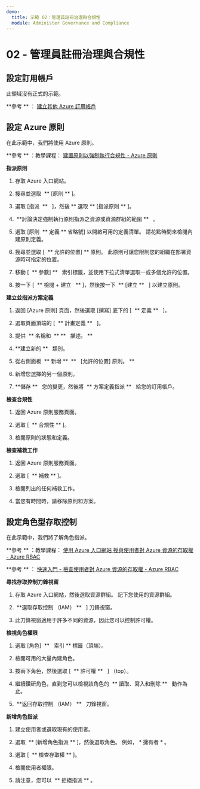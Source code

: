 ```yaml
---
demo:
  title: 示範 02：管理員註冊治理與合規性
  module: Administer Governance and Compliance
---
```


# 02 - 管理員註冊治理與合規性

## 設定訂用帳戶

此領域沒有正式的示範。 

**參考 ** ： [ 建立其他 Azure 訂用帳戶](https://docs.microsoft.com/azure/cost-management-billing/manage/create-subscription)

## 設定 Azure 原則

在此示範中，我們將使用 Azure 原則。

**參考 ** ：教學課程： [ 建置原則以強制執行合規性 - Azure 原則](https://docs.microsoft.com/azure/governance/policy/tutorials/create-and-manage)

**指派原則**

1.  存取 Azure 入口網站。

2.  搜尋並選取  ** [原則 ** ]。

3.  選取 [指派  **   ]，然後 ** 選取 ** [指派原則 ** ]。

5.   **討論決定強制執行原則指派之資源或資源群組的範圍 **   。

6.  選取 [原則  ** 定義 ** 省略號] 以開啟可用的定義清單。 請花點時間來檢閱內建原則定義。

7.  搜尋並選取 [  ** 允許的位置] ** 原則。 此原則可讓您限制您的組織在部署資源時可指定的位置。

8.  移動 [  ** 參數] **   索引標籤，並使用下拉式清單選取一或多個允許的位置。

9.  按一下 [  ** 檢閱 + 建立   ** ]，然後按一下  ** [建立 **   ] 以建立原則。

**建立並指派方案定義**

1.  返回 [Azure 原則] 頁面，然後選取 [撰寫] 底下的 [  ** 定義 **   ]。

2.  選取頁面頂端的 [  ** 計畫定義 **   ]。

3.  提供  ** 名稱和  ** **   描述。 **

4.  **建立新的 **   類別。

5.  從右側面板  ** 新增 **  **   [允許的位置] 原則。 **  

6.  新增您選擇的另一個原則。

7.  **儲存 **   您的變更，然後將  ** 方案定義指派 **   給您的訂用帳戶。

**檢查合規性**

1.  返回 Azure 原則服務頁面。

2.  選取 [  ** 合規性 ** ]。

3.  檢閱原則的狀態和定義。

**檢查補救工作**

1.  返回 Azure 原則服務頁面。

2.  選取 [  ** 補救 ** ]。

3.  檢閱列出的任何補救工作。

4. 當您有時間時，請移除原則和方案。 

## 設定角色型存取控制

在此示範中，我們將了解角色指派。

**參考 ** ：教學課程： [ 使用 Azure 入口網站 授與使用者對 Azure 資源的存取權 - Azure RBAC](https://docs.microsoft.com/azure/role-based-access-control/quickstart-assign-role-user-portal)

**參考 ** ： [ 快速入門 - 檢查使用者對 Azure 資源的存取權 - Azure RBAC](https://docs.microsoft.com/azure/role-based-access-control/check-access)

**尋找存取控制刀鋒視窗**

1.  存取 Azure 入口網站，然後選取資源群組。 記下您使用的資源群組。

2.   **選取存取控制 （IAM） **   ] 刀鋒視窗。

3.  此刀鋒視窗適用于許多不同的資源，因此您可以控制許可權。

**檢視角色權限**

1.  選取 [角色]  **   索引 ** 標籤（頂端）。

1.  檢閱可用的大量內建角色。

1.  按兩下角色，然後選取 [  ** 許可權 **   ] （top）。

1.  繼續鑽研角色，直到您可以檢視該角色的  ** 讀取、寫入和刪除 **   動作為止。

1.   **返回存取控制 （IAM） **   刀鋒視窗。

**新增角色指派**

1.  建立使用者或選取現有的使用者。

1.  選取  ** [新增角色指派 ** ]，然後選取角色。 例如， * 擁有者 * 。

1.  選取 [  ** 檢查存取權 ** ]。

1.  檢閱使用者權限。

1.  請注意，您可以  ** 拒絕指派 ** 。
